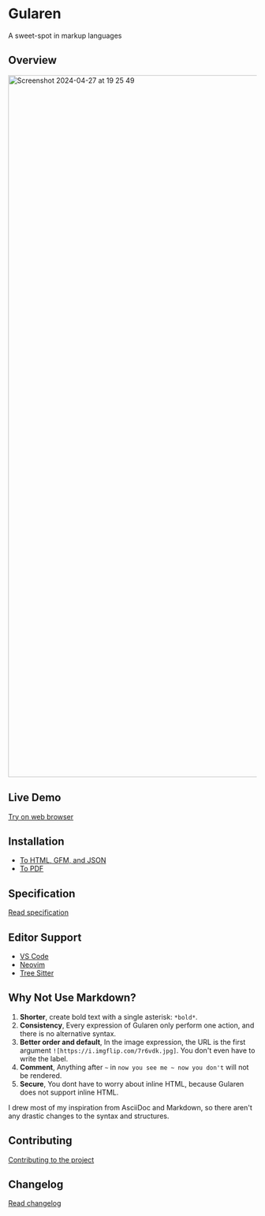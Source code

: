 # Gularen
A sweet-spot in markup languages

## Overview
<img width="1424" alt="Screenshot 2024-04-27 at 19 25 49" src="https://github.com/noorwachid/gularen/assets/42460975/aee47b22-428f-478f-b3ef-168942b42ddc">

## Live Demo
[Try on web browser](https://noorwach.id/gularen-web/)

## Installation
- [To HTML, GFM, and JSON](cli/readme.md)
- [To PDF](https://github.com/noorwachid/gularen-pdf)

## Specification
[Read specification](resource/spec/readme.md)

## Editor Support
- [VS Code](https://marketplace.visualstudio.com/items?itemName=nwachid.gularen)
- [Neovim](https://github.com/noorwachid/nvim-gularen)
- [Tree Sitter](https://github.com/noorwachid/tree-sitter-gularen)

## Why Not Use Markdown?
1. **Shorter**, create bold text with a single asterisk: `*bold*`.
2. **Consistency**, Every expression of Gularen only perform one action, and there is no alternative syntax.
3. **Better order and default**, In the image expression, the URL is the first argument `![https://i.imgflip.com/7r6vdk.jpg]`. You don't even have to write the label.
4. **Comment**, Anything after `~` in `now you see me ~ now you don't` will not be rendered.
5. **Secure**, You dont have to worry about inline HTML, because Gularen does not support inline HTML.

I drew most of my inspiration from AsciiDoc and Markdown, so there aren't any drastic changes to the syntax and structures.

## Contributing
[Contributing to the project](contributing.md)

## Changelog
[Read changelog](changelog.md)
